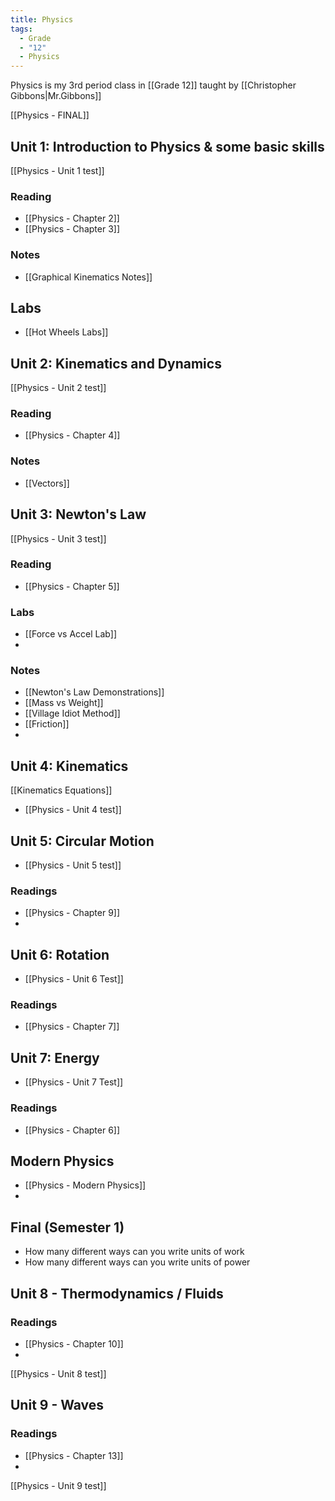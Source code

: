 ```yaml
---
title: Physics
tags:
  - Grade
  - "12"
  - Physics
---
```


Physics is my 3rd period class in [[Grade 12]] taught by [[Christopher Gibbons|Mr.Gibbons]] 

[[Physics - FINAL]]

## Unit 1: Introduction to Physics & some basic skills
[[Physics - Unit 1 test]]
### Reading

- [[Physics - Chapter 2]]
- [[Physics - Chapter 3]]
### Notes
- [[Graphical Kinematics Notes]]
## Labs
- [[Hot Wheels Labs]]
##  Unit 2: Kinematics and Dynamics
[[Physics - Unit 2 test]]
### Reading

- [[Physics - Chapter 4]]
### Notes
- [[Vectors]]
## Unit 3: Newton's Law 
[[Physics - Unit 3 test]]

### Reading
- [[Physics - Chapter 5]]

### Labs
- [[Force vs Accel Lab]]
- 
### Notes

- [[Newton's Law Demonstrations]]
- [[Mass vs Weight]]
- [[Village Idiot Method]]
- [[Friction]]
- 
## Unit 4: Kinematics
[[Kinematics Equations]]

- [[Physics - Unit 4 test]]

## Unit 5: Circular Motion

- [[Physics - Unit 5 test]]

### Readings

- [[Physics - Chapter 9]]
- 

## Unit 6: Rotation

- [[Physics - Unit 6 Test]]

### Readings

- [[Physics - Chapter 7]]
## Unit 7: Energy

- [[Physics - Unit 7 Test]]

### Readings

- [[Physics - Chapter 6]]

## Modern Physics

- [[Physics - Modern Physics]]
- 
## Final (Semester 1)

- How many different ways can you write units of work
- How many different ways can you write units of power

## Unit 8 - Thermodynamics / Fluids

### Readings

- [[Physics - Chapter 10]]
- 

[[Physics - Unit 8 test]]

## Unit 9 - Waves

### Readings

- [[Physics - Chapter 13]]
- 
[[Physics - Unit 9 test]]


